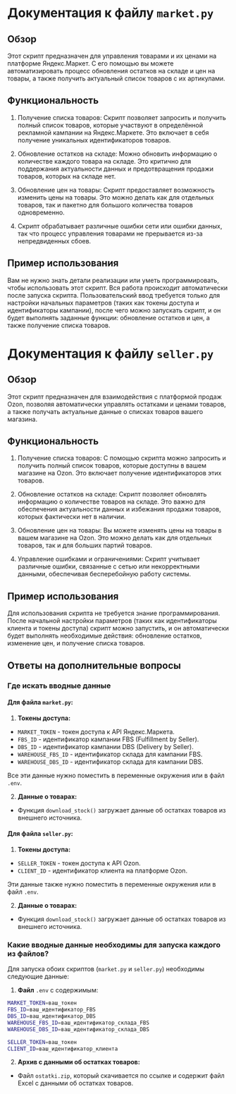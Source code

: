 # Документация к файлу `market.py`


## Обзор

Этот скрипт предназначен для управления товарами и их ценами на платформе Яндекс.Маркет. С его помощью вы можете автоматизировать процесс обновления остатков на складе и цен на товары, а также получить актуальный список товаров с их артикулами.

## Функциональность

1. Получение списка товаров:
Скрипт позволяет запросить и получить полный список товаров, которые участвуют в определённой рекламной кампании на Яндекс.Маркете. Это включает в себя получение уникальных идентификаторов товаров.

2. Обновление остатков на складе:
Можно обновить информацию о количестве каждого товара на складе. Это критично для поддержания актуальности данных и предотвращения продажи товаров, которых на складе нет.

3. Обновление цен на товары:
Скрипт предоставляет возможность изменить цены на товары. Это можно делать как для отдельных товаров, так и пакетно для большого количества товаров одновременно.

4. Скрипт обрабатывает различные ошибки сети или ошибки данных, так что процесс управления товарами не прерывается из-за непредвиденных сбоев.

## Пример использования

Вам не нужно знать детали реализации или уметь программировать, чтобы использовать этот скрипт. Вся работа происходит автоматически после запуска скрипта. Пользовательский ввод требуется только для настройки начальных параметров (таких как токены доступа и идентификаторы кампании), после чего можно запускать скрипт, и он будет выполнять заданные функции: обновление остатков и цен, а также получение списка товаров.



# Документация к файлу `seller.py`


## Обзор

Этот скрипт предназначен для взаимодействия с платформой продаж Ozon, позволяя автоматически управлять остатками и ценами товаров, а также получать актуальные данные о списках товаров вашего магазина.

## Функциональность

1. Получение списка товаров:
С помощью скрипта можно запросить и получить полный список товаров, которые доступны в вашем магазине на Ozon. Это включает получение идентификаторов этих товаров.

2. Обновление остатков на складе:
Скрипт позволяет обновлять информацию о количестве товаров на складе. Это важно для обеспечения актуальности данных и избежания продажи товаров, которых фактически нет в наличии.

3. Обновление цен на товары:
Вы можете изменять цены на товары в вашем магазине на Ozon. Это можно делать как для отдельных товаров, так и для больших партий товаров.

4. Управление ошибками и ограничениями:
Скрипт учитывает различные ошибки, связанные с сетью или некорректными данными, обеспечивая бесперебойную работу системы.

## Пример использования

Для использования скрипта не требуется знание программирования. После начальной настройки параметров (таких как идентификаторы клиента и токены доступа) скрипт можно запустить, и он автоматически будет выполнять необходимые действия: обновление остатков, изменение цен, и получение списка товаров.

## Ответы на дополнительные вопросы

### Где искать вводные данные

#### Для файла `market.py`:

1. __Токены доступа:__

* `MARKET_TOKEN` - токен доступа к API Яндекс.Маркета.
* `FBS_ID` - идентификатор кампании FBS (Fulfillment by Seller).
* `DBS_ID` - идентификатор кампании DBS (Delivery by Seller).
* `WAREHOUSE_FBS_ID` - идентификатор склада для кампании FBS.
* `WAREHOUSE_DBS_ID` - идентификатор склада для кампании DBS.

Все эти данные нужно поместить в переменные окружения или в файл `.env`.

2. __Данные о товарах:__

* Функция `download_stock()` загружает данные об остатках товаров из внешнего источника.

#### Для файла `seller.py`:

1. __Токены доступа:__

* `SELLER_TOKEN` - токен доступа к API Ozon.
* `CLIENT_ID` - идентификатор клиента на платформе Ozon.

Эти данные также нужно поместить в переменные окружения или в файл `.env`.

2. __Данные о товарах:__

* Функция `download_stock()` загружает данные об остатках товаров из внешнего источника.

### Какие вводные данные необходимы для запуска каждого из файлов?
Для запуска обоих скриптов (`market.py` и `seller.py`) необходимы следующие данные:

1. __Файл__ `.env` с содержимым:

```bash
MARKET_TOKEN=ваш_токен
FBS_ID=ваш_идентификатор_FBS
DBS_ID=ваш_идентификатор_DBS
WAREHOUSE_FBS_ID=ваш_идентификатор_склада_FBS
WAREHOUSE_DBS_ID=ваш_идентификатор_склада_DBS

SELLER_TOKEN=ваш_токен
CLIENT_ID=ваш_идентификатор_клиента
```

2. __Архив с данными об остатках товаров:__

* Файл `ostatki.zip`, который скачивается по ссылке и содержит файл Excel с данными об остатках товаров.